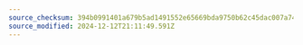 ```yaml
---
source_checksum: 394b0991401a679b5ad1491552e65669bda9750b62c45dac007a74215cca5fce
source_modified: 2024-12-12T21:11:49.591Z
---
```


